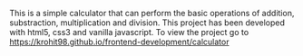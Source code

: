 This is a simple calculator that can perform the basic operations of addition, substraction, multiplication and division.
This project has been developed with html5, css3 and vanilla javascript.
To view the project go to https://krohit98.github.io/frontend-development/calculator
